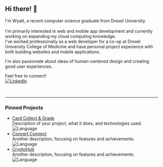 ## Hi there! 👋

I'm Wyatt, a recent computer science graduate from Drexel University.<br>  
I'm primarily interested in web and mobile app development and currently working on expanding my cloud computing knowledge.<br>
I've worked professionally as a web developer for a co-op at Drexel University College of Medicine and have personal project experience with both building websites and mobile applications.<br>

I'm also passionate about ideas of human-centered design and creating good user experiences.<br>

Feel free to connect!
<br>
[![LinkedIn](https://img.shields.io/badge/LinkedIn-%230077B5.svg?style=flat&logo=linkedin&logoColor=white)](https://www.linkedin.com/in/wyatt-kaiser/)

<br>

---

### Pinned Projects
- [Card Collect & Grade](https://github.com/NizomDjuraev/CardScanAndGrade)<br>
  Description of your project, what it does, and technologies used.  
  ![Language](https://img.shields.io/badge/language-JavaScript-yellow)
- [Concert Connect](https://github.com/LukeMatheson/ConcertConnect)<br>
  Another description, focusing on features and achievements.  
  ![Language](https://img.shields.io/badge/language-TypeScript-blue)
- [CryptoHub](https://github.com/wkaiser21/CryptoHub)<br>
  Another description, focusing on features and achievements.  
  ![Language](https://img.shields.io/badge/language-JavaScript-yellow)

